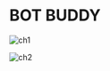 # BOT BUDDY
![ch1](https://github.com/user-attachments/assets/d0e44a0b-eda8-4565-9879-b4f831b06026)

![ch2](https://github.com/user-attachments/assets/83c2d699-d5e2-4833-8eb7-7bdbf9551810)
